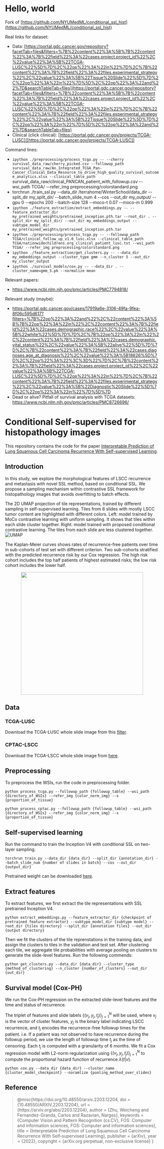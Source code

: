 # Hello, world
Fork of [https://github.com/NYUMedML/conditional_ssl_hist](https://github.com/NYUMedML/conditional_ssl_hist)  

Real links for dataset:
* Data: [https://portal.gdc.cancer.gov/repository?facetTab=files&filters=%7B%22content%22%3A%5B%7B%22content%22%3A%7B%22field%22%3A%22cases.project.project_id%22%2C%22value%22%3A%5B%22TCGA-LUSC%22%5D%7D%2C%22op%22%3A%22in%22%7D%2C%7B%22content%22%3A%7B%22field%22%3A%22files.experimental_strategy%22%2C%22value%22%3A%5B%22Tissue%20Slide%22%5D%7D%2C%22op%22%3A%22in%22%7D%5D%2C%22op%22%3A%22and%22%7D&searchTableTab=files](https://portal.gdc.cancer.gov/repository?facetTab=files&filters=%7B%22content%22%3A%5B%7B%22content%22%3A%7B%22field%22%3A%22cases.project.project_id%22%2C%22value%22%3A%5B%22TCGA-LUSC%22%5D%7D%2C%22op%22%3A%22in%22%7D%2C%7B%22content%22%3A%7B%22field%22%3A%22files.experimental_strategy%22%2C%22value%22%3A%5B%22Tissue%20Slide%22%5D%7D%2C%22op%22%3A%22in%22%7D%5D%2C%22op%22%3A%22and%22%7D&searchTableTab=files)
* Clinical (click clinical): [https://portal.gdc.cancer.gov/projects/TCGA-LUSC]([https://portal.gdc.cancer.gov/projects/TCGA-LUSC])

Command lines:  
  * `ipython ./preprocessing/process_tcga.py -- --cherry survival_data_raw/cherry_picked.csv --followup_path survival_data_raw/An_Integrated_TCGA_Pan-Cancer_Clinical_Data_Resource_to_drive_high_quality_survival_outcome_analytics.xlsx --clinical_table_path`
survival_data_raw/clinical_PANCAN_patient_with_followup.csv --wsi_path TCGA/ --refer_img preprocessing/colorstandard.png
  * torchrun ./train_ssl.py --data_dir /terrahome/WinterSchool/data_dir --split_dir my_split_dir/ --batch_slide_num 4 --cos --out_dir my_output/ --gpu 0 --epochs 200 --batch-size 128 --moco-t 0.07 --moco-m 0.999
  * `ipython ./feature_extraction/extract_embeddings.py -- --feature_extractor_dir my_pretrained_weights/pretrained_inception.pth.tar --root_dir . --split_dir my_split_dir/ --out_dir my_embeddings_output --subtype_model_dir my_pretrained_weights/pretrained_inception.pth.tar`
  * `ipython ./preprocessing/process_tcga.py -- --followup_path TCGA/clinical_follow_up_v1.0_lusc.xlsx --clinical_table_path TCGA/nationwidechildrens.org_clinical_patient_lusc.txt --wsi_path TCGA/ --refer_img preprocessing/colorstandard.png`
  * `ipython ./feature_extraction/get_clusters.py -- --data_dir my_embeddings_output --cluster_type gmm --n_cluster 5 --out_dir my_cluster_output`
  * `ipython ./survival_models/cox.py -- --data_dir . --cluster_name=gmm_5.pk --normalize mean`

Relevant papers:  
* https://www.ncbi.nlm.nih.gov/pmc/articles/PMC7794818/

Relevant study (maybe):  
* https://portal.gdc.cancer.gov/cases/17919a6e-3106-49fa-9fea-8f06c595d617?filters=%7B%22op%22%3A%22and%22%2C%22content%22%3A%5B%7B%22op%22%3A%22in%22%2C%22content%22%3A%7B%22field%22%3A%22cases.demographic.race%22%2C%22value%22%3A%5B%22white%22%5D%7D%7D%2C%7B%22op%22%3A%22in%22%2C%22content%22%3A%7B%22field%22%3A%22cases.demographic.vital_status%22%2C%22value%22%3A%5B%22alive%22%5D%7D%7D%2C%7B%22content%22%3A%7B%22field%22%3A%22cases.diagnoses.age_at_diagnosis%22%2C%22value%22%3A%5B18626%5D%7D%2C%22op%22%3A%22%3C%3D%22%7D%2C%7B%22content%22%3A%7B%22field%22%3A%22cases.project.project_id%22%2C%22value%22%3A%5B%22TCGA-LUSC%22%5D%7D%2C%22op%22%3A%22in%22%7D%2C%7B%22content%22%3A%7B%22field%22%3A%22files.experimental_strategy%22%2C%22value%22%3A%5B%22Diagnostic%20Slide%22%5D%7D%2C%22op%22%3A%22in%22%7D%5D%7D
* Dead or alive? Pitfall of survival analysis with TCGA datasets: https://www.ncbi.nlm.nih.gov/pmc/articles/PMC8726696/


# Conditional Self-supervised for histopathology images

This repository contains the code for the paper [Interpretable Prediction of Lung Squamous Cell Carcinoma Recurrence With Self-supervised Learning](https://arxiv.org/pdf/2203.12204.pdf).

## Introduction
In this study, we explore the morphological features of LSCC recurrence and metastasis with novel SSL method, based on conditional SSL. We propose a sampling mechanism within contrastive SSL framework for histopathology images that avoids overfitting to batch effects. 

The 2D UMAP projection of tile representations, trained by different sampling
in self-supervised learning. Tiles from 8 slides with mostly LSCC tumor content
are highlighted with different colors. Left: model trained by MoCo contrastive
learning with uniform sampling. It shows that tiles within each slide cluster
together. Right: model trained with proposed conditional contrastive learning.
The tiles from each slide are less clustered together.
![UMAP](./plots/umap.png)

The Kaplan-Meier curves shows rates of recurrence-free patients over time in
sub-cohorts of test set with different criterion. Two sub-cohorts stratified with the predicted
recurrence risk by our Cox regression. The high risk cohort includes the top half
patients of highest estimated risks; the low risk cohort includes the lower half.

<p align="center">
<img src="./plots/progression_plot.png" width="400"/>
</p>

## Data 

### TCGA-LUSC
Download the TCGA-LUSC whole slide image from this [filter](https://portal.gdc.cancer.gov/repository?facetTab=files&filters=%7B%22op%22%3A%22and%22%2C%22content%22%3A%5B%7B%22op%22%3A%22in%22%2C%22content%22%3A%7B%22field%22%3A%22cases.project.project_id%22%2C%22value%22%3A%5B%22TCGA-LUSC%22%5D%7D%7D%2C%7B%22op%22%3A%22in%22%2C%22content%22%3A%7B%22field%22%3A%22files.data_format%22%2C%22value%22%3A%5B%22svs%22%5D%7D%7D%2C%7B%22op%22%3A%22in%22%2C%22content%22%3A%7B%22field%22%3A%22files.experimental_strategy%22%2C%22value%22%3A%5B%22Tissue%20Slide%22%5D%7D%7D%5D%7D). 

### CPTAC-LSCC
Download the TCGA-LSCC whole slide image from [here](https://wiki.cancerimagingarchive.net/display/Public/CPTAC-LSCC).

## Preprocessing

To preprocess the WSIs, run the code in preprocessing folder.

`python process_tcga.py --followup_path {followup_table} --wsi_path {directory_of_WSIs} --refer_img {color_norm_img} --s {proportion_of_tissue}`

`python process_cptac.py --followup_path {followup_table} --wsi_path {directory_of_WSIs} --refer_img {color_norm_img} --s {proportion_of_tissue}`

## Self-supervised learning

Run the command to train the Inception V4 with conditional SSL on two-layer sampling.

`torchrun train.py --data_dir {data_dir} --split_dir {annotation_dir} --batch_slide_num {number of slides in batch} --cos --out_dir {output_dir}`

Pretrained weight can be downloaded [here](https://drive.google.com/drive/folders/1Uc7JZZRkBNxoKkDmy-fcLsy9cUz_ixcr?usp=sharing).

## Extract features

To extract features, we first extract the tile representations with SSL pretrained Inception V4.

`python extract_embeddings.py --feature_extractor_dir {checkpoint of pretrained feature extractor} --subtype_model_dir {subtype model} --root_dir {tiles directory} --split_dir {annotation files} --out_dir {output directory}`

Then we fit the clusters of the tile reprenstations in the training data, and assign the clusters to tiles in the validation and test set. After clustering each tile, we aggregate tile
probabilities with average pooling on clusters to generate the slide-level features. Run the following commends:

`python get_clusters.py --data_dir {data_dir} --cluster_type {method_of_clustering} --n_cluster {number_of_clusters} --out_dir {out_dir}`

## Survival model (Cox-PH)

We run the Cox-PH regression on the extracted slide-level features and the time and status of recurrence.

The triplet of features and
slide labels $\{(v_j , y_j , t_j)\}^N_{j=1}$ will be used, where $v_j$ is the vector of cluster features, $y_j$ is the
binary label indicating LSCC recurrence, and $t_j$ encodes the recurrence-free followup times
for the patient. i.e. If a patient was not observed to have recurrence during the followup
period, we use the length of followup time $t_j$ as the time of censoring. Each $t_j$ is computed
with a granularity of 6 months. We fit a Cox regression model with L2-norm regularization
using $\{(v_j , y_j , t_j)\}^N_{j=1}$  to compute the proportional hazard function of recurrence $\lambda (t|v)$.

`python cox.py --data_dir {data_dir} --cluster_name {cluster_model_checkpoint} --noramlize {pooling_method_over_slides}`

## Reference

<blockquote>
    <p>@misc{https://doi.org/10.48550/arxiv.2203.12204,
  doi = {10.48550/ARXIV.2203.12204},
  url = {https://arxiv.org/abs/2203.12204},
  author = {Zhu, Weicheng and Fernandez-Granda, Carlos and Razavian, Narges},
  keywords = {Computer Vision and Pattern Recognition (cs.CV), FOS: Computer and information sciences, FOS: Computer and information sciences},
  title = {Interpretable Prediction of Lung Squamous Cell Carcinoma Recurrence With Self-supervised Learning},
  publisher = {arXiv},
  year = {2022},
  copyright = {arXiv.org perpetual, non-exclusive license}
}
</p>
</blockquote>
